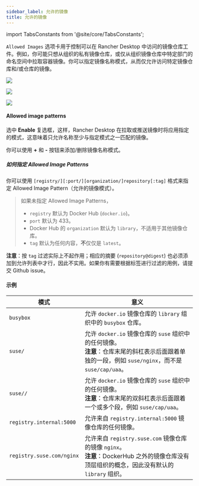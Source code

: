 ```yaml
---
sidebar_label: 允许的镜像
title: 允许的镜像
---
```


import TabsConstants from '@site/core/TabsConstants';

`Allowed Images` 选项卡用于控制可以在 Rancher Desktop 中访问的镜像仓库工件。例如，你可能只想从组织的私有镜像仓库，或仅从组织镜像仓库中特定部门的命名空间中拉取容器镜像。你可以指定镜像名称模式，从而仅允许访问特定镜像仓库和/或仓库的镜像。

<Tabs groupId="os">
<TabItem value="Windows">

![](rd-versioned-asset://preferences/Windows_containerEngine_tabAllowedImages.png)

</TabItem>
<TabItem value="macOS">

![](rd-versioned-asset://preferences/macOS_containerEngine_tabAllowedImages.png)

</TabItem>
<TabItem value="Linux">

![](rd-versioned-asset://preferences/Linux_containerEngine_tabAllowedImages.png)

</TabItem>
</Tabs>

#### Allowed image patterns

选中 **Enable** 复选框，这样，Rancher Desktop 在拉取或推送镜像时将应用指定的模式，这意味着只允许名称至少与指定模式之一匹配的镜像。

你可以使用 **+** 和 **-** 按钮来添加/删除镜像名称模式。

##### 如何指定 Allowed Image Patterns

你可以使用 `[registry/][:port/][organization/]repository[:tag]` 格式来指定 Allowed Image Pattern（允许的镜像模式）。

> 如果未指定 Allowed Image Patterns，
> * `registry` 默认为 Docker Hub (`docker.io`)。
> * `port` 默认为 433。
> * Docker Hub 的 `organization` 默认为 `library`，不适用于其他镜像仓库。
> * `tag` 默认为任何内容，**不**仅仅是 `latest`。

**注意**：按 `tag` 过滤实际上不起作用；相应的摘要 (`repository@digest`) 也必须添加到允许列表中才行，因此不实用。如果你有需要根据标签进行过滤的用例，请提交 Github issue。

#### 示例

| 模式 | 意义 |
|---------------------------|---------------------------------------------------------------------------------------------------------------------------------------------------------------------------------------------------------------------|
| `busybox` | 允许 `docker.io` 镜像仓库的 `library` 组织中的 `busybox` 仓库。 |
| `suse/` | 允许 `docker.io` 镜像仓库的 `suse` 组织中的任何镜像。<br/> **注意**：仓库末尾的斜杠表示后面跟着单独的一段，例如 `suse/nginx`，而不是 `suse/cap/uaa`。 |
| `suse//` | 允许 `docker.io` 镜像仓库的 `suse` 组织中的任何镜像。<br/> **注意**：仓库末尾的双斜杠表示后面跟着一个或多个段，例如 `suse/cap/uaa`。 |
| `registry.internal:5000` | 允许来自 `registry.internal:5000` 镜像仓库的任何镜像。 |
| `registry.suse.com/nginx` | 允许来自 `registry.suse.com` 镜像仓库的镜像 `nginx`。<br/> **注意**：DockerHub 之外的镜像仓库没有顶层组织的概念，因此没有默认的 `library` 组织。 |

